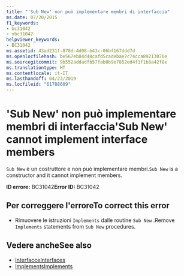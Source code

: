 ```yaml
---
title: "'Sub New' non può implementare membri di interfaccia"
ms.date: 07/20/2015
f1_keywords:
- bc31042
- vbc31042
helpviewer_keywords:
- BC31042
ms.assetid: 43ad231f-878d-4d08-b43c-06bf167ddd7d
ms.openlocfilehash: be567eb84d48cafd5cadebae7c74cca89213070e
ms.sourcegitcommit: 9b552addadfb57fab0b9e7852ed4f1f1b8a42f8e
ms.translationtype: HT
ms.contentlocale: it-IT
ms.lasthandoff: 04/23/2019
ms.locfileid: "61788609"
---
```

# <a name="sub-new-cannot-implement-interface-members"></a><span data-ttu-id="0654e-102">'Sub New' non può implementare membri di interfaccia</span><span class="sxs-lookup"><span data-stu-id="0654e-102">'Sub New' cannot implement interface members</span></span>
<span data-ttu-id="0654e-103">`Sub New` è un costruttore e non può implementare membri.</span><span class="sxs-lookup"><span data-stu-id="0654e-103">`Sub New` is a constructor and it cannot implement members.</span></span>  
  
 <span data-ttu-id="0654e-104">**ID errore:** BC31042</span><span class="sxs-lookup"><span data-stu-id="0654e-104">**Error ID:** BC31042</span></span>  
  
## <a name="to-correct-this-error"></a><span data-ttu-id="0654e-105">Per correggere l'errore</span><span class="sxs-lookup"><span data-stu-id="0654e-105">To correct this error</span></span>  
  
- <span data-ttu-id="0654e-106">Rimuovere le istruzioni `Implements` dalle routine `Sub New` .</span><span class="sxs-lookup"><span data-stu-id="0654e-106">Remove `Implements` statements from `Sub New` procedures.</span></span>  
  
## <a name="see-also"></a><span data-ttu-id="0654e-107">Vedere anche</span><span class="sxs-lookup"><span data-stu-id="0654e-107">See also</span></span>

- [<span data-ttu-id="0654e-108">Interfacce</span><span class="sxs-lookup"><span data-stu-id="0654e-108">Interfaces</span></span>](../../visual-basic/programming-guide/language-features/interfaces/index.md)
- [<span data-ttu-id="0654e-109">Implements</span><span class="sxs-lookup"><span data-stu-id="0654e-109">Implements</span></span>](../../visual-basic/language-reference/statements/implements-clause.md)
